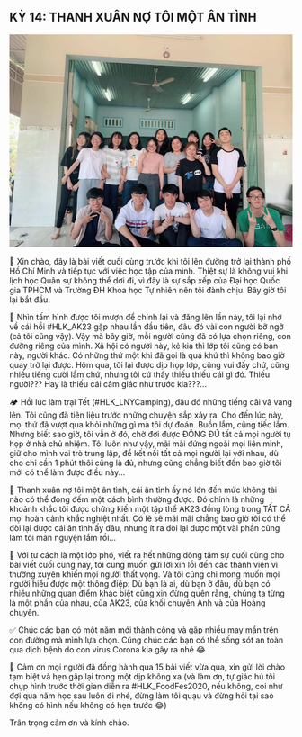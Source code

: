 ## KỲ 14: THANH XUÂN NỢ TÔI MỘT ÂN TÌNH

![Spring Stories 14](../../../../public/images/posts/2020/02-04-SpringStories-20-5/SpringStories14.jpg)

📝 Xin chào, đây là bài viết cuối cùng trước khi tôi lên đường trở lại thành phố Hồ Chí Minh và tiếp tục với việc học tập của mình. Thiệt sự là không vui khi lịch học Quân sự không thể dời đi, vì đây là sự sắp xếp của Đại học Quốc gia TPHCM và Trường ĐH Khoa học Tự nhiên nên tôi đành chịu. Bây giờ tôi lại bắt đầu.

🎋 Nhìn tấm hình được tôi mượn để chỉnh lại và đăng lên lần này, tôi lại nhớ về cái hồi #HLK_AK23 gặp nhau lần đầu tiên, đâu đó vài con người bỡ ngỡ (cả tôi cũng vậy). Vậy mà bây giờ, mỗi người cũng đã có lựa chọn riêng, con đường riêng của mình. Xã hội có người này, kẻ kia thì lớp tôi cũng có bạn này, người khác. Có những thứ một khi đã gọi là quá khứ thì không bao giờ quay trở lại được. Hôm qua, tôi lại được dịp họp lớp, cũng vui đấy chứ, cũng nhiều tiếng cười lắm chứ, nhưng tôi cứ thấy thiếu thiếu cái gì đó. Thiếu người??? Hay là thiếu cái cảm giác như trước kia???...

🏕 Hồi lúc làm trại Tết (#HLK_LNYCamping), đâu đó những tiếng cãi vã vang lên. Tôi cũng đã tiên liệu trước những chuyện sắp xảy ra. Cho đến lúc này, mọi thứ đã vượt qua khỏi những gì mà tôi dự đoán. Buồn lắm, cũng tiếc lắm. Nhưng biết sao giờ, tôi vẫn ở đó, chờ đợi được ĐÔNG ĐỦ tất cả mọi người tụ họp ở nhà chủ nhiệm. Tôi luôn như vậy, mãi mãi đứng ngoài mọi liên minh, giữ cho mình vai trò trung lập, để kết nối tất cả mọi người lại với nhau, dù cho chỉ cần 1 phút thôi cũng là đủ, nhưng cũng chẳng biết đến bao giờ tôi mới có thể làm được điều này...

🏫 Thanh xuân nợ tôi một ân tình, cái ân tình ấy nó lớn đến mức không tài nào có thể đong đếm một cách bình thường được. Đó chính là những khoảnh khắc tôi được chứng kiến một tập thể AK23 đồng lòng trong TẤT CẢ mọi hoàn cảnh khắc nghiệt nhất. Có lẽ sẽ mãi mãi chẳng bao giờ tôi có thể đòi lại được cái ân tình ấy đâu, nhưng ít ra đòi lại được một vài phần cũng làm tôi mãn nguyện lắm rồi...

🏡 Với tư cách là một lớp phó, viết ra hết những dòng tâm sự cuối cùng cho bài viết cuối cùng này, tôi cũng muốn gửi lời xin lỗi đến các thành viên vì thường xuyên khiến mọi người thất vọng. Và tôi cũng chỉ mong muốn mọi người hiểu được một thông điệp: Dù bạn là ai, dù bạn ở đâu, dù bạn có nhiều những quan điểm khác biệt cũng xin đừng quên rằng, chúng ta từng là một phần của nhau, của AK23, của khối chuyên Anh và của Hoàng chuyên.

✅ Chúc các bạn có một năm mới thành công và gặp nhiều may mắn trên con đường mà mình lựa chọn. Cũng chúc các bạn có thể sống sót an toàn qua dịch bệnh do con virus Corona kia gây ra nhé 😂

👋 Cảm ơn mọi người đã đồng hành qua 15 bài viết vừa qua, xin gửi lời chào tạm biệt và hẹn gặp lại trong một dịp không xa (và làm ơn, tự giác hú tôi chụp hình trước thời gian diễn ra #HLK_FoodFes2020, nếu không, coi như đợi qua năm học sau luôn đi nhé, đừng làm tôi quạu và đừng hỏi tại sao không có hình nếu không có hẹn trước 😂)

Trân trọng cảm ơn và kính chào.
